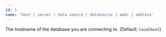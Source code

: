 ```yaml
---
id: 1
name: 'host | server | data source | datasource | addr | address'
---
```

The hostname of the database you are connecting to. (Default: `localhost`)